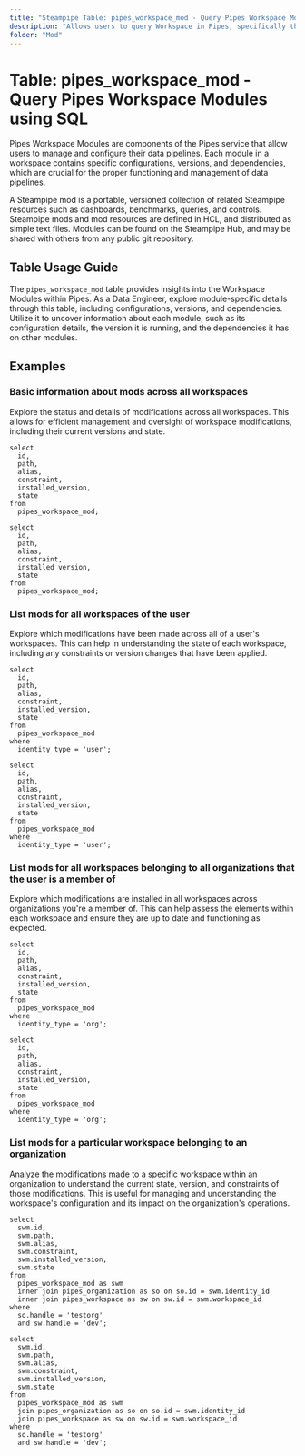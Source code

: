 ```yaml
---
title: "Steampipe Table: pipes_workspace_mod - Query Pipes Workspace Modules using SQL"
description: "Allows users to query Workspace in Pipes, specifically the details of each module in a workspace, providing insights into module configurations, versions, and dependencies."
folder: "Mod"
---
```


# Table: pipes_workspace_mod - Query Pipes Workspace Modules using SQL

Pipes Workspace Modules are components of the Pipes service that allow users to manage and configure their data pipelines. Each module in a workspace contains specific configurations, versions, and dependencies, which are crucial for the proper functioning and management of data pipelines.

A Steampipe mod is a portable, versioned collection of related Steampipe resources such as dashboards, benchmarks, queries, and controls. Steampipe mods and mod resources are defined in HCL, and distributed as simple text files. Modules can be found on the Steampipe Hub, and may be shared with others from any public git repository.

## Table Usage Guide

The `pipes_workspace_mod` table provides insights into the Workspace Modules within Pipes. As a Data Engineer, explore module-specific details through this table, including configurations, versions, and dependencies. Utilize it to uncover information about each module, such as its configuration details, the version it is running, and the dependencies it has on other modules.

## Examples

### Basic information about mods across all workspaces
Explore the status and details of modifications across all workspaces. This allows for efficient management and oversight of workspace modifications, including their current versions and state.

```sql+postgres
select
  id,
  path,
  alias,
  constraint,
  installed_version,
  state
from
  pipes_workspace_mod;
```

```sql+sqlite
select
  id,
  path,
  alias,
  constraint,
  installed_version,
  state
from
  pipes_workspace_mod;
```

### List mods for all workspaces of the user
Explore which modifications have been made across all of a user's workspaces. This can help in understanding the state of each workspace, including any constraints or version changes that have been applied.

```sql+postgres
select
  id,
  path,
  alias,
  constraint,
  installed_version,
  state
from
  pipes_workspace_mod
where
  identity_type = 'user';
```

```sql+sqlite
select
  id,
  path,
  alias,
  constraint,
  installed_version,
  state
from
  pipes_workspace_mod
where
  identity_type = 'user';
```

### List mods for all workspaces belonging to all organizations that the user is a member of
Explore which modifications are installed in all workspaces across organizations you're a member of. This can help assess the elements within each workspace and ensure they are up to date and functioning as expected.

```sql+postgres
select
  id,
  path,
  alias,
  constraint,
  installed_version,
  state
from
  pipes_workspace_mod
where
  identity_type = 'org';
```

```sql+sqlite
select
  id,
  path,
  alias,
  constraint,
  installed_version,
  state
from
  pipes_workspace_mod
where
  identity_type = 'org';
```

### List mods for a particular workspace belonging to an organization
Analyze the modifications made to a specific workspace within an organization to understand the current state, version, and constraints of those modifications. This is useful for managing and understanding the workspace's configuration and its impact on the organization's operations.

```sql+postgres
select 
  swm.id,
  swm.path,
  swm.alias,
  swm.constraint,
  swm.installed_version,
  swm.state
from 
  pipes_workspace_mod as swm 
  inner join pipes_organization as so on so.id = swm.identity_id
  inner join pipes_workspace as sw on sw.id = swm.workspace_id
where
  so.handle = 'testorg'
  and sw.handle = 'dev';
```

```sql+sqlite
select 
  swm.id,
  swm.path,
  swm.alias,
  swm.constraint,
  swm.installed_version,
  swm.state
from 
  pipes_workspace_mod as swm 
  join pipes_organization as so on so.id = swm.identity_id
  join pipes_workspace as sw on sw.id = swm.workspace_id
where
  so.handle = 'testorg'
  and sw.handle = 'dev';
```